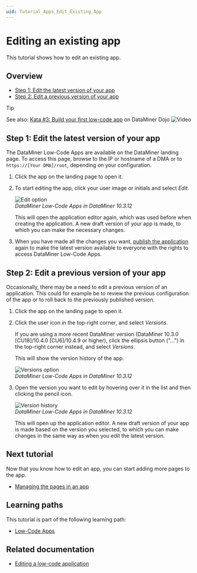 ```yaml
---
uid: Tutorial_Apps_Edit_Existing_App
---
```

# Editing an existing app

This tutorial shows how to edit an existing app.

## Overview

- [Step 1: Edit the latest version of your app](#step-1-edit-the-latest-version-of-your-app)
- [Step 2: Edit a previous version of your app](#step-2-edit-a-previous-version-of-your-app)

> [!TIP]
> See also: [Kata #3: Build your first low-code app](https://community.dataminer.services/courses/kata-3/) on DataMiner Dojo ![Video](~/dataminer/images/video_Duo.png)

## Step 1: Edit the latest version of your app

The DataMiner Low-Code Apps are available on the DataMiner landing page. To access this page, browse to the IP or hostname of a DMA or to `https://[Your DMA]/root`, depending on your configuration.

1. Click the app on the landing page to open it.

1. To start editing the app, click your user image or initials and select *Edit*.

   ![Edit option](~/dataminer/images/EditApp.png)<br/>*DataMiner Low-Code Apps in DataMiner 10.3.12*

   This will open the application editor again, which was used before when creating the application. A new draft version of your app is made, to which you can make the necessary changes.

1. When you have made all the changes you want, [publish the application](xref:Tutorial_Apps_Creating_And_Publishing#step-2-publish-the-app) again to make the latest version available to everyone with the rights to access DataMiner Low-Code Apps.

## Step 2: Edit a previous version of your app

Occasionally, there may be a need to edit a previous version of an application. This could for example be to review the previous configuration of the app or to roll back to the previously published version.

1. Click the app on the landing page to open it.

1. Click the user icon in the top-right corner, and select *Versions*.

   If you are using a more recent DataMiner version (DataMiner 10.3.0 [CU18]/10.4.0 [CU6]/10.4.9 or higher<!--RN 40077-->), click the ellipsis button ("...") in the top-right corner instead, and select *Versions*.

   This will show the version history of the app.

   ![Versions option](~/dataminer/images/VersionsUser.png)<br/>*DataMiner Low-Code Apps in DataMiner 10.3.12*

1. Open the version you want to edit by hovering over it in the list and then clicking the pencil icon.

   ![Version history](~/dataminer/images/EditHistory.png)<br/>*DataMiner Low-Code Apps in DataMiner 10.3.12*

   This will open up the application editor. A new draft version of your app is made based on the version you selected, to which you can make changes in the same way as when you edit the latest version.

## Next tutorial

Now that you know how to edit an app, you can start adding more pages to the app.

- [Managing the pages in an app](xref:Tutorial_Apps_Managing_Pages)

## Learning paths

This tutorial is part of the following learning path:

- [Low-Code Apps](xref:Tutorial_Apps)

## Related documentation

- [Editing a low-code application](xref:Editing_custom_apps)
